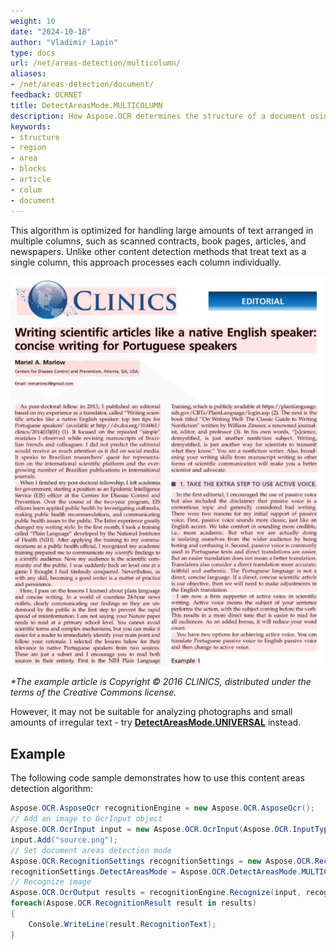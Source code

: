 ```yaml
---
weight: 10
date: "2024-10-18"
author: "Vladimir Lapin"
type: docs
url: /net/areas-detection/multicolumn/
aliases:
- /net/areas-detection/document/
feedback: OCRNET
title: DetectAreasMode.MULTICOLUMN
description: How Aspose.OCR determines the structure of a document using the DetectAreasMode.MULTICOLUMN algorithm.
keywords:
- structure
- region
- area
- blocks
- article
- colum
- document
---
```


This algorithm is optimized for handling large amounts of text arranged in multiple columns, such as scanned contracts, book pages, articles, and newspapers. Unlike other content detection methods that treat text as a single column, this approach processes each column individually.

![DetectAreasMode.MULTICOLUMN algorithm](dsr.png)

_\*The example article is Copyright &copy; 2016 CLINICS, distributed under the terms of the Creative Commons license._

However, it may not be suitable for analyzing photographs and small amounts of irregular text - try [**DetectAreasMode.UNIVERSAL**](/ocr/net/areas-detection/universal/) instead.

## Example

The following code sample demonstrates how to use this content areas detection algorithm:

```csharp
Aspose.OCR.AsposeOcr recognitionEngine = new Aspose.OCR.AsposeOcr();
// Add an image to OcrInput object
Aspose.OCR.OcrInput input = new Aspose.OCR.OcrInput(Aspose.OCR.InputType.SingleImage);
input.Add("source.png");
// Set document areas detection mode
Aspose.OCR.RecognitionSettings recognitionSettings = new Aspose.OCR.RecognitionSettings();
recognitionSettings.DetectAreasMode = Aspose.OCR.DetectAreasMode.MULTICOLUMN;
// Recognize image
Aspose.OCR.OcrOutput results = recognitionEngine.Recognize(input, recognitionSettings);
foreach(Aspose.OCR.RecognitionResult result in results)
{
	Console.WriteLine(result.RecognitionText);
}
```
